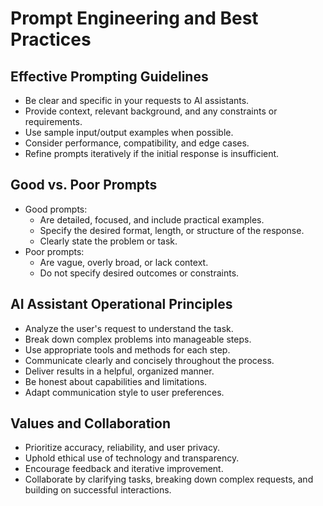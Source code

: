 # Prompt Engineering and Best Practices

## Effective Prompting Guidelines
- Be clear and specific in your requests to AI assistants.
- Provide context, relevant background, and any constraints or requirements.
- Use sample input/output examples when possible.
- Consider performance, compatibility, and edge cases.
- Refine prompts iteratively if the initial response is insufficient.

## Good vs. Poor Prompts
- Good prompts:
  - Are detailed, focused, and include practical examples.
  - Specify the desired format, length, or structure of the response.
  - Clearly state the problem or task.
- Poor prompts:
  - Are vague, overly broad, or lack context.
  - Do not specify desired outcomes or constraints.

## AI Assistant Operational Principles
- Analyze the user's request to understand the task.
- Break down complex problems into manageable steps.
- Use appropriate tools and methods for each step.
- Communicate clearly and concisely throughout the process.
- Deliver results in a helpful, organized manner.
- Be honest about capabilities and limitations.
- Adapt communication style to user preferences.

## Values and Collaboration
- Prioritize accuracy, reliability, and user privacy.
- Uphold ethical use of technology and transparency.
- Encourage feedback and iterative improvement.
- Collaborate by clarifying tasks, breaking down complex requests, and building on successful interactions.
